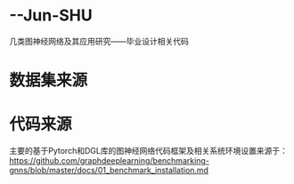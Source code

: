 # --Jun-SHU
几类图神经网络及其应用研究——毕业设计相关代码
# 数据集来源

# 代码来源
主要的基于Pytorch和DGL库的图神经网络代码框架及相关系统环境设置来源于：
  https://github.com/graphdeeplearning/benchmarking-gnns/blob/master/docs/01_benchmark_installation.md
